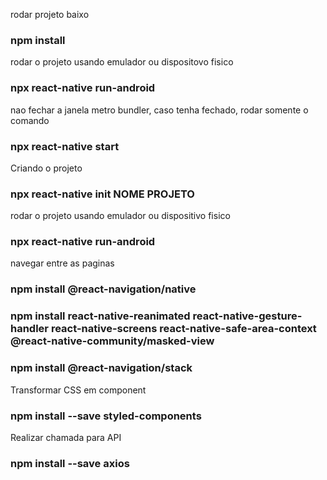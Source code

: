 rodar projeto baixo

### npm install

rodar o projeto usando emulador ou dispositovo fisico
### npx react-native run-android

nao fechar a janela metro bundler, caso tenha fechado, rodar somente o comando
### npx react-native start

Criando o projeto
### npx react-native init NOME PROJETO

rodar o projeto usando emulador ou dispositivo fisico
### npx react-native run-android

navegar entre as paginas
### npm install @react-navigation/native
### npm install react-native-reanimated react-native-gesture-handler react-native-screens react-native-safe-area-context @react-native-community/masked-view
### npm install @react-navigation/stack

Transformar CSS em component
### npm install --save styled-components

Realizar chamada para API
### npm install --save axios